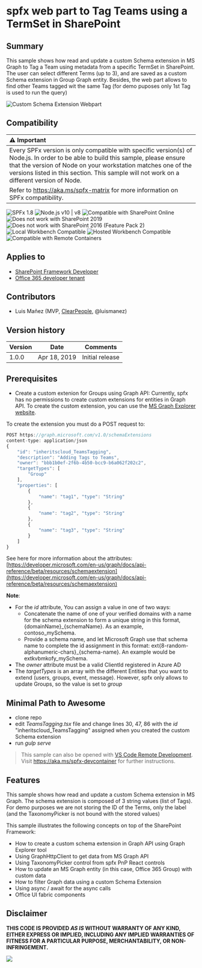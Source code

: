 # spfx web part to Tag Teams using a TermSet in SharePoint

## Summary
This sample shows how read and update a custom Schema extension in MS Graph to Tag a Team using metadata from a specific TermSet in SharePoint. The user can select different Terms (up to 3), and are saved as a custom Schema extension in Group Graph entity. Besides, the web part allows to find other Teams tagged wit the same Tag (for demo puposes only 1st Tag is used to run the query)

![Custom Schema Extension Webpart](./assets/webpart.JPG)


## Compatibility

| :warning: Important          |
|:---------------------------|
| Every SPFx version is only compatible with specific version(s) of Node.js. In order to be able to build this sample, please ensure that the version of Node on your workstation matches one of the versions listed in this section. This sample will not work on a different version of Node.|
|Refer to <https://aka.ms/spfx-matrix> for more information on SPFx compatibility.   |

![SPFx 1.8](https://img.shields.io/badge/SPFx-1.8.0-green.svg) 
![Node.js v10 | v8](https://img.shields.io/badge/Node.js-v10%20%7C%20v8-green.svg) 
![Compatible with SharePoint Online](https://img.shields.io/badge/SharePoint%20Online-Compatible-green.svg)
![Does not work with SharePoint 2019](https://img.shields.io/badge/SharePoint%20Server%202019-Incompatible-red.svg)
![Does not work with SharePoint 2016 (Feature Pack 2)](https://img.shields.io/badge/SharePoint%20Server%202016%20(Feature%20Pack%202)-Incompatible-red.svg "SharePoint Server 2016 Feature Pack 2 requires SPFx 1.1")
![Local Workbench Compatible](https://img.shields.io/badge/Local%20Workbench-Compatible-green.svg)
![Hosted Workbench Compatible](https://img.shields.io/badge/Hosted%20Workbench-Compatible-green.svg)
![Compatible with Remote Containers](https://img.shields.io/badge/Remote%20Containers-Compatible-green.svg)

## Applies to

* [SharePoint Framework Developer](https://learn.microsoft.com/sharepoint/dev/spfx/sharepoint-framework-overview)
* [Office 365 developer tenant](https://learn.microsoft.com/sharepoint/dev/spfx/set-up-your-developer-tenant)

## Contributors

* Luis Mañez (MVP, [ClearPeople](http://www.clearpeople.com), @luismanez)

## Version history

Version|Date|Comments
-------|----|--------
1.0.0|Apr 18, 2019|Initial release

## Prerequisites
* Create a custom extenion for Groups using Graph API: Currently, spfx has no permissions to create custom extensions
for entities in Graph API. To create the custom extension, you can use the [MS Graph Explorer website](https://developer.microsoft.com/en-us/graph/graph-explorer).

To create the extension you must do a POST request to:

```js
POST https://graph.microsoft.com/v1.0/schemaExtensions
content-type: application/json
{
    "id": "inheritscloud_TeamsTagging",
    "description": "Adding Tags to Teams",
    "owner": "bbb1b0ef-2f6b-4b50-bcc9-b6a062f202c2",
    "targetTypes": [
        "Group"
    ],
    "properties": [
        {
            "name": "tag1", "type": "String"
        },
        {
            "name": "tag2", "type": "String"
        },
        {
            "name": "tag3", "type": "String"
        }
    ]
}
```

See here for more information about the attributes: [https://developer.microsoft.com/en-us/graph/docs/api-reference/beta/resources/schemaextension](https://developer.microsoft.com/en-us/graph/docs/api-reference/beta/resources/schemaextension)

__Note__:
* For the _id_ attribute, You can assign a value in one of two ways:
    * Concatenate the name of one of your verified domains with a name for the schema extension to form a unique string in this format, {domainName}_{schemaName}. As an example, contoso_mySchema. 
    * Provide a schema name, and let Microsoft Graph use that schema name to complete the id assignment in this format: ext{8-random-alphanumeric-chars}_{schema-name}. An example would be extkvbmkofy_mySchema.
* The _owner_ attribute must be a valid ClientId registered in Azure AD
* The _targetTypes_ is an array with the different Entities that you want to extend (users, groups, event, message). However, spfx only allows to update Groups, so the value is set to _group_

## Minimal Path to Awesome

* clone repo
* edit _TeamsTagging.tsx_ file and change lines 30, 47, 86 with the _id_ "inheritscloud_TeamsTagging" assigned when you created the custom Schema extension
* run _gulp serve_

>  This sample can also be opened with [VS Code Remote Development](https://code.visualstudio.com/docs/remote/remote-overview). Visit https://aka.ms/spfx-devcontainer for further instructions.

## Features

This sample shows how read and update a custom Schema extension in MS Graph. The schema extension is composed of 3 string values (list of Tags). For demo purposes we are not storing the ID of the Terms, only the label (and the TaxonomyPicker is not bound with the stored values)

This sample illustrates the following concepts on top of the SharePoint Framework:

* How to create a custom schema extension in Graph API using Graph Explorer tool
* Using GraphHttpClient to get data from MS Graph API
* Using TaxonomyPicker control from spfx PnP React controls
* How to update an MS Graph entity (in this case, Office 365 Group) with custom data
* How to filter Graph data using a custom Schema Extension
* Using async / await for the async calls
* Office UI fabric components

## Disclaimer

**THIS CODE IS PROVIDED *AS IS* WITHOUT WARRANTY OF ANY KIND, EITHER EXPRESS OR IMPLIED, INCLUDING ANY IMPLIED WARRANTIES OF FITNESS FOR A PARTICULAR PURPOSE, MERCHANTABILITY, OR NON-INFRINGEMENT.**

<img src="https://m365-visitor-stats.azurewebsites.net/sp-dev-fx-webparts/samples/react-teams-tagging" />
